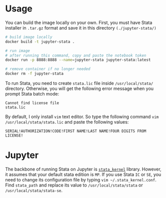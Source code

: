 # Usage

You can build the image locally on your own. First, you must have Stata installer in `.tar.gz` format and save it in this directory `(./jupyter-stata/)`

```bash
# build image locally
docker build -t jupyter-stata .

# run image
# after running this command, copy and paste the notebook token
docker run -p 8888:8888 --name=jupyter-stata jupyter-stata:latest

# remove container if no longer needed
docker rm -f jupyter-stata
```

To run Stata, you need to create `stata.lic` file inside `/usr/local/stata/` directory. Otherwise, you will get the following error message when you prompt Stata batch mode:

```
Cannot find license file
stata.lic
```

By default, I only install `vim` text editor. So type the following command `vim /usr/local/stata/stata.lic` and paste the following values:

```
SERIAL!AUTHORIZATION!CODE!FIRST NAME!LAST NAME!FOUR DIGITS FROM LICENSE!
```

# Jupyter
The backbone of running Stata on Jupyter is [`stata_kernel`](https://github.com/kylebarron/stata_kernel) library. However, it assumes that your default stata edition is `MP`. If you use Stata `IC` or `SE`, you need to change its configuration file by typing `vim ~/.stata_kernel.conf`. Find `stata_path` and replace its value to `/usr/local/stata/stata` or `/usr/local/stata/stata-se`.